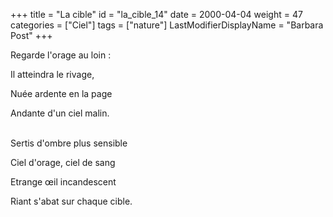 +++
title = "La cible"
id = "la_cible_14"
date = 2000-04-04
weight = 47
categories = ["Ciel"]
tags = ["nature"]
LastModifierDisplayName = "Barbara Post"
+++

Regarde l'orage au loin :

Il atteindra le rivage,

Nuée ardente en la page

Andante d'un ciel malin.

 \
Sertis d'ombre plus sensible

Ciel d'orage, ciel de sang

Etrange œil incandescent

Riant s'abat sur chaque cible.
